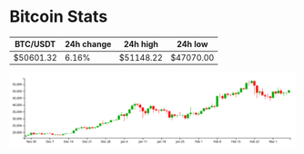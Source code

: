 # Bitcoin Stats

BTC/USDT|24h change|24h high|24h low|
|---|---|---|---|
|$50601.32|6.16%|$51148.22|$47070.00|

<img src="./chart.svg">
